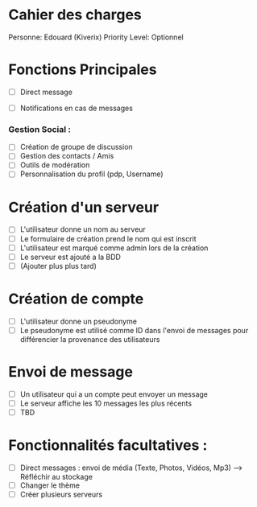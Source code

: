 # Cahier des charges

Personne: Edouard (Kiverix) 
Priority Level: Optionnel

# Fonctions Principales

- [ ] Direct message 
- [ ] Notifications en cas de messages


### Gestion Social :

- [ ] Création de groupe de discussion
- [ ] Gestion des contacts / Amis
- [ ] Outils de modération
- [ ] Personnalisation du profil (pdp, Username)

# Création d'un serveur

- [ ]  L'utilisateur donne un nom au serveur
- [ ]  Le formulaire de création prend le nom qui est inscrit
- [ ]  L'utilisateur est marqué comme admin lors de la création
- [ ]  Le serveur est ajouté a la BDD
- [ ]  (Ajouter plus plus tard)

# Création de compte

- [ ]  L'utilisateur donne un pseudonyme
- [ ]  Le pseudonyme est utilisé comme ID dans l'envoi de messages pour différencier la provenance des utilisateurs

# Envoi de message

- [ ] Un utilisateur qui a un compte peut envoyer un message
- [ ] Le serveur affiche les 10 messages les plus récents
- [ ] TBD

# Fonctionnalités facultatives :

- [ ] Direct messages : envoi de média (Texte, Photos, Vidéos, Mp3) --> Réfléchir au stockage
- [ ] Changer le thème
- [ ] Créer plusieurs serveurs